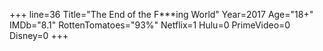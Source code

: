 +++
line=36
Title="The End of the F***ing World"
Year=2017
Age="18+"
IMDb="8.1"
RottenTomatoes="93%"
Netflix=1
Hulu=0
PrimeVideo=0
Disney=0
+++

